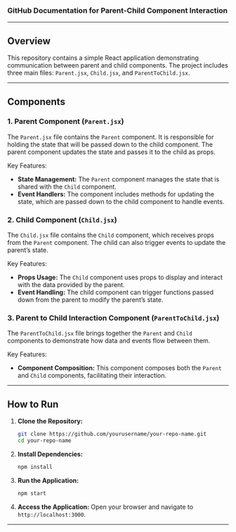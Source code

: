 ### GitHub Documentation for Parent-Child Component Interaction

---

## Overview

This repository contains a simple React application demonstrating communication between parent and child components. The project includes three main files: `Parent.jsx`, `Child.jsx`, and `ParentToChild.jsx`.

---

## Components

### 1. Parent Component (`Parent.jsx`)

The `Parent.jsx` file contains the `Parent` component. It is responsible for holding the state that will be passed down to the child component. The parent component updates the state and passes it to the child as props.

Key Features:

- **State Management:** The `Parent` component manages the state that is shared with the `Child` component.
- **Event Handlers:** The component includes methods for updating the state, which are passed down to the child component to handle events.

### 2. Child Component (`Child.jsx`)

The `Child.jsx` file contains the `Child` component, which receives props from the `Parent` component. The child can also trigger events to update the parent’s state.

Key Features:

- **Props Usage:** The `Child` component uses props to display and interact with the data provided by the parent.
- **Event Handling:** The child component can trigger functions passed down from the parent to modify the parent’s state.

### 3. Parent to Child Interaction Component (`ParentToChild.jsx`)

The `ParentToChild.jsx` file brings together the `Parent` and `Child` components to demonstrate how data and events flow between them.

Key Features:

- **Component Composition:** This component composes both the `Parent` and `Child` components, facilitating their interaction.

---

## How to Run

1. **Clone the Repository:**

   ```bash
   git clone https://github.com/yourusername/your-repo-name.git
   cd your-repo-name
   ```

2. **Install Dependencies:**

   ```bash
   npm install
   ```

3. **Run the Application:**

   ```bash
   npm start
   ```

4. **Access the Application:**
   Open your browser and navigate to `http://localhost:3000`.

---
